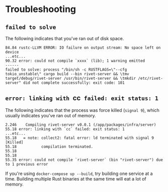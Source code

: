 # Troubleshooting

## `failed to solve`

The following indicates that you've ran out of disk space.

```
84.84 rustc-LLVM ERROR: IO failure on output stream: No space left on device
...etc...
90.32 error: could not compile `xxxx` (lib); 1 warning emitted
------
failed to solve: process "/bin/sh -c RUSTFLAGS=\"--cfg tokio_unstable\" cargo build --bin rivet-server && \tmv target/debug/rivet-server /usr/bin/rivet-server && \tmkdir /etc/rivet-server" did not complete successfully: exit code: 101
```

## `error: linking with `cc` failed: exit status: 1`

The following indicates that the process was force killed (`signal 9`), which usually indicates you've ran out of memory.

```
2.246    Compiling rivet-server v0.0.1 (/app/packages/infra/server)
55.18 error: linking with `cc` failed: exit status: 1
...etc...
55.18   = note: collect2: fatal error: ld terminated with signal 9 [Killed]
55.18           compilation terminated.
55.18           
55.18 
55.35 error: could not compile `rivet-server` (bin "rivet-server") due to 1 previous error
```

If you're using `docker-compose up --build`, try building one service at a time. Building multiple Rust binaries at the same time will eat a lot of memory.

